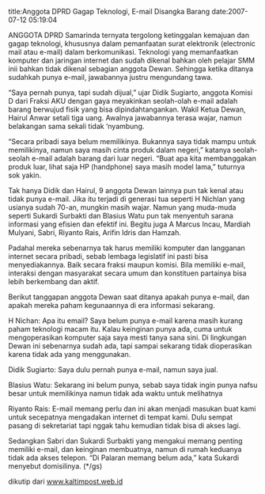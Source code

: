 title:Anggota DPRD Gagap Teknologi, E-mail Disangka Barang
date:2007-07-12 05:19:04

<p class="main">
 ANGGOTA DPRD Samarinda ternyata tergolong ketinggalan kemajuan dan gagap teknologi, khususnya dalam pemanfaatan surat elektronik (electronic mail atau e-mail) dalam berkomunikasi. Teknologi yang memanfaatkan komputer dan jaringan internet dan sudah dikenal bahkan oleh pelajar SMM inii bahkan tidak dikenal sebagian anggota Dewan. Sehingga ketika ditanya sudahkah punya e-mail, jawabannya justru mengundang tawa.

&#8220;Saya pernah punya, tapi sudah dijual,&#8221; ujar Didik Sugiarto, anggota Komisi D dari Fraksi AKU dengan gaya meyakinkan seolah-olah e-mail adalah barang berwujud fisik yang bisa dipindahtangankan. Wakil Ketua Dewan, Hairul Anwar setali tiga uang. Awalnya jawabannya terasa wajar, namun belakangan sama sekali tidak &#8216;nyambung.

&#8220;Secara pribadi saya belum memilikinya. Bukannya saya tidak mampu untuk memilikinya, namun saya masih cinta produk dalam negeri,&#8221; katanya seolah-seolah e-mail adalah barang dari luar negeri. &#8220;Buat apa kita membanggakan produk luar, lihat saja HP (handphone) saya masih model lama,&#8221; tuturnya sok yakin.

Tak hanya Didik dan Hairul, 9 anggota Dewan lainnya pun tak kenal atau tidak punya e-mail. Jika itu terjadi di generasi tua seperti H Nichlan yang usianya sudah 70-an, mungkin masih wajar. Namun yang muda-muda seperti Sukardi Surbakti dan Blasius Watu pun tak menyentuh sarana informasi yang efisien dan efektif ini. Begitu juga A Marcus Incau, Mardiah Mulyani, Sabri, Riyanto Rais, Arifin Idris dan Hamzah.

Padahal mereka sebenarnya tak harus memiliki komputer dan langganan internet secara pribadi, sebab lembaga legislatif ini pasti bisa menyediakannya. Baik secara fraksi maupun komisi. Bila memiliki e-mail, interaksi dengan masyarakat secara umum dan konstituen partainya bisa lebih berkembang dan aktif.

Berikut tanggapan anggota Dewan saat ditanya apakah punya e-mail, dan apakah mereka paham kegunaannya di era informasi sekarang.

H Nichan: Apa itu email? Saya belum punya e-mail karena masih kurang paham teknologi macam itu. Kalau keinginan punya ada, cuma untuk mengoperasikan komputer saja saya mesti tanya sana sini. Di lingkungan Dewan ini sebenarnya sudah ada, tapi sampai sekarang tidak dioperasikan karena tidak ada yang menggunakan.

Didik Sugiarto: Saya dulu pernah punya e-mail, namun saya jual.

Blasius Watu: Sekarang ini belum punya, sebab saya tidak ingin punya nafsu besar untuk memilikinya namun tidak ada waktu untuk melihatnya

Riyanto Rais: E-mail memang perlu dan ini akan menjadi masukan buat kami untuk secepatnya mengadakan internet di tempat kami. Dulu sempat pasang di sekretariat tapi nggak tahu kemudian tidak bisa di akses lagi.

Sedangkan Sabri dan Sukardi Surbakti yang mengakui memang penting memiliki e-mail, dan keinginan membuatnya, namun di rumah keduanya tidak ada akses telepon. &#8220;Di Palaran memang belum ada,&#8221; kata Sukardi menyebut domisilinya. (*/gs)

dikutip dari www.kaltimpost.web.id
</p>